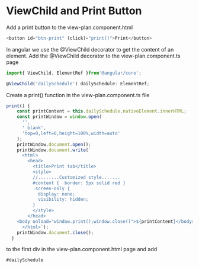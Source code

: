 # ViewChild and Print Button

Add a print button to the view-plan.component.html

```typescript
<button id="btn-print" (click)="print()">Print</button>
```

In angular we use the @ViewChild decorator to get the content of an element. Add the @ViewChild decorator to the view-plan.component.ts page

```typescript
import{ ViewChild, ElementRef }from'@angular/core';

@ViewChild('dailySchedule') dailySchedule: ElementRef;
```

Create a print\(\) function in the view-plan.component.ts file

```typescript
print() {
    const printContent = this.dailySchedule.nativeElement.innerHTML;
    const printWindow = window.open(
      '',
      '_blank',
      'top=0,left=0,height=100%,width=auto'
    );
    printWindow.document.open();
    printWindow.document.write(`
      <html>
        <head>
          <title>Print tab</title>
          <style>
          //........Customized style.......
          #content {  border: 5px solid red }
          .screen-only {
            display: none;
            visibility: hidden;
          }
          </style>
        </head>
    <body onload="window.print();window.close()">${printContent}</body>
      </html>`);
    printWindow.document.close();
  }
```

to the first div in the view-plan.component.html page and add

```typescript
#dailySchedule
```

